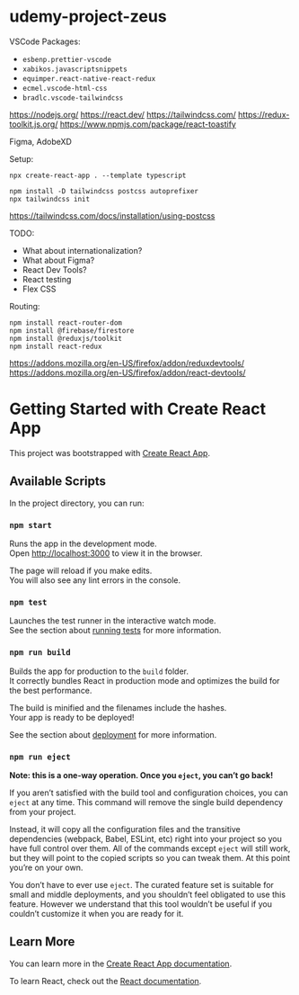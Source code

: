 # udemy-project-zeus

VSCode Packages:

- `esbenp.prettier-vscode`
- `xabikos.javascriptsnippets`
- `equimper.react-native-react-redux`
- `ecmel.vscode-html-css`
- `bradlc.vscode-tailwindcss`

https://nodejs.org/
https://react.dev/
https://tailwindcss.com/
https://redux-toolkit.js.org/
https://www.npmjs.com/package/react-toastify

Figma, AdobeXD

Setup:

```
npx create-react-app . --template typescript

npm install -D tailwindcss postcss autoprefixer
npx tailwindcss init
```

https://tailwindcss.com/docs/installation/using-postcss

TODO:

- What about internationalization?
- What about Figma?
- React Dev Tools?
- React testing
- Flex CSS

Routing:

```
npm install react-router-dom
npm install @firebase/firestore
npm install @reduxjs/toolkit
npm install react-redux
```

https://addons.mozilla.org/en-US/firefox/addon/reduxdevtools/
https://addons.mozilla.org/en-US/firefox/addon/react-devtools/

# Getting Started with Create React App

This project was bootstrapped with [Create React App](https://github.com/facebook/create-react-app).

## Available Scripts

In the project directory, you can run:

### `npm start`

Runs the app in the development mode.\
Open [http://localhost:3000](http://localhost:3000) to view it in the browser.

The page will reload if you make edits.\
You will also see any lint errors in the console.

### `npm test`

Launches the test runner in the interactive watch mode.\
See the section about [running tests](https://facebook.github.io/create-react-app/docs/running-tests) for more information.

### `npm run build`

Builds the app for production to the `build` folder.\
It correctly bundles React in production mode and optimizes the build for the best performance.

The build is minified and the filenames include the hashes.\
Your app is ready to be deployed!

See the section about [deployment](https://facebook.github.io/create-react-app/docs/deployment) for more information.

### `npm run eject`

**Note: this is a one-way operation. Once you `eject`, you can’t go back!**

If you aren’t satisfied with the build tool and configuration choices, you can `eject` at any time. This command will remove the single build dependency from your project.

Instead, it will copy all the configuration files and the transitive dependencies (webpack, Babel, ESLint, etc) right into your project so you have full control over them. All of the commands except `eject` will still work, but they will point to the copied scripts so you can tweak them. At this point you’re on your own.

You don’t have to ever use `eject`. The curated feature set is suitable for small and middle deployments, and you shouldn’t feel obligated to use this feature. However we understand that this tool wouldn’t be useful if you couldn’t customize it when you are ready for it.

## Learn More

You can learn more in the [Create React App documentation](https://facebook.github.io/create-react-app/docs/getting-started).

To learn React, check out the [React documentation](https://reactjs.org/).
